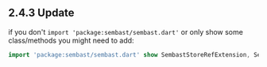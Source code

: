 ## 2.4.3 Update

if you don't `import 'package:sembast/sembast.dart'` or only show some class/methods you might need to add:

```dart
import 'package:sembast/sembast.dart' show SembastStoreRefExtension, SembastRecordRefExtension;
```